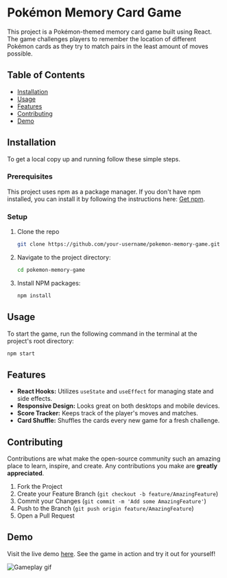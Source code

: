 # Pokémon Memory Card Game

This project is a Pokémon-themed memory card game built using React. The game challenges players to remember the location of different Pokémon cards as they try to match pairs in the least amount of moves possible.

## Table of Contents

- [Installation](#installation)
- [Usage](#usage)
- [Features](#features)
- [Contributing](#contributing)
- [Demo](#demo)

## Installation

To get a local copy up and running follow these simple steps.

### Prerequisites

This project uses npm as a package manager. If you don't have npm installed, you can install it by following the instructions here: [Get npm](https://www.npmjs.com/get-npm).

### Setup

1. Clone the repo
   ```bash
   git clone https://github.com/your-username/pokemon-memory-game.git
   ```

2. Navigate to the project directory:

    ```bash
    cd pokemon-memory-game
    ```

3. Install NPM packages:

    ```bash
    npm install
    ```

## Usage

To start the game, run the following command in the terminal at the project's root directory:

```bash
npm start
```

## Features

- **React Hooks:** Utilizes `useState` and `useEffect` for managing state and side effects.
- **Responsive Design:** Looks great on both desktops and mobile devices.
- **Score Tracker:** Keeps track of the player's moves and matches.
- **Card Shuffle:** Shuffles the cards every new game for a fresh challenge.

## Contributing

Contributions are what make the open-source community such an amazing place to learn, inspire, and create. Any contributions you make are **greatly appreciated**.

1. Fork the Project
2. Create your Feature Branch (`git checkout -b feature/AmazingFeature`)
3. Commit your Changes (`git commit -m 'Add some AmazingFeature'`)
4. Push to the Branch (`git push origin feature/AmazingFeature`)
5. Open a Pull Request

## Demo

Visit the live demo [here](#https://main--whosthatpokemon-yuvrajjais9257.netlify.app/). See the game in action and try it out for yourself!

![Gameplay gif](#https://media.giphy.com/media/v1.Y2lkPTc5MGI3NjExZjViOTBzMno2ZzFwcGZ4cGwxZnRxY2wya2w2OHJ6eHJnZzh1Z3l1eCZlcD12MV9pbnRlcm5hbF9naWZfYnlfaWQmY3Q9Zw/mWUeBpAE5YxKnOrbBv/giphy.gif) <!-- Replace '#' with the link to your gif or video -->
